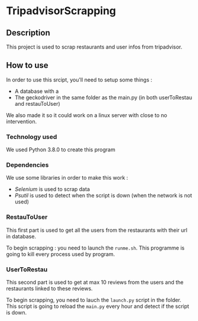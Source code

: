 # TripadvisorScrapping

## Description 

This project is used to scrap restaurants and user infos from tripadvisor.

## How to use

In order to use this srcipt, you'll need to setup some things : 
- A database with a 
- The geckodriver in the same folder as the main.py (in both userToRestau and restauToUser)

We also made it so it could work on a linux server with close to no intervention.

### Technology used

We used Python 3.8.0 to create this program

### Dependencies

We use some libraries in order to make this work : 
- *Selenium* is used to scrap data
- *Psutil* is used to detect when the script is down (when the network is not used)

### RestauToUser

This first part is used to get all the users from the restaurants with their url in database. 

To begin scrapping : you need to launch the `runme.sh`. This programme is going to kill every process used by program.  

### UserToRestau

This second part is used to get at max 10 reviews from the users and the restaurants linked to these reviews.

To begin scrapping, you need to lauch the `launch.py` script in the folder. This script is going to reload the `main.py` every hour and detect if the script is down. 

